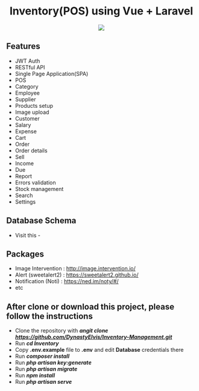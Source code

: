 <div align="center">
  
# Inventory(POS) using Vue + Laravel

</div>

<p align="center"><img src="https://github.com/Shahed-Chy-Suzan/Web_NOTE_MY_txt_file/blob/903fe32ea3eafe35a74af9179eb86b4953a827c7/Others/Z/Sample%20Pictures/vue%2Blaravel2.png"></p>

## Features

- JWT Auth
- RESTful API
- Single Page Application(SPA)
- POS
- Category
- Employee
- Supplier
- Products setup
- Image upload
- Customer
- Salary
- Expense
- Cart
- Order
- Order details
- Sell
- Income
- Due
- Report
- Errors validation
- Stock management
- Search
- Settings

## Database Schema

- Visit this - 

## Packages

- Image Intervention : http://image.intervention.io/
- Alert (sweetalert2) : https://sweetalert2.github.io/
- Notification (Noti) : https://ned.im/noty/#/
- etc

## After clone or download this project, please follow the instructions

- Clone the repository with **_angit clone https://github.com/DynastyElvis/Inventory-Management.git_**
- Run **_cd Inventory_**
- Copy **.env.example** file to **.env** and edit **Database** credentials there
- Run **_composer install_**
- Run **_php artisan key:generate_**
- Run **_php artisan migrate_**
- Run **_npm install_**
- Run **_php artisan serve_**
